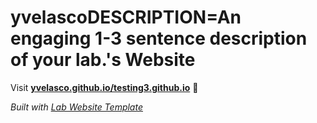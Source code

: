 
# yvelascoDESCRIPTION=An engaging 1-3 sentence description of your lab.'s Website

Visit **[yvelasco.github.io/testing3.github.io](https://yvelasco.github.io/testing3.github.io)** 🚀

_Built with [Lab Website Template](https://greene-lab.gitbook.io/lab-website-template-docs)_
